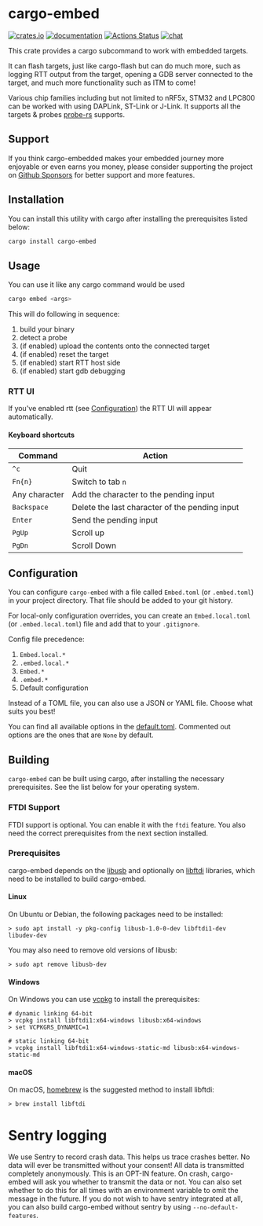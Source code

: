# cargo-embed

[![crates.io](https://meritbadge.herokuapp.com/cargo-embed)](https://crates.io/crates/cargo-embed) [![documentation](https://docs.rs/cargo-embed/badge.svg)](https://docs.rs/cargo-embed) [![Actions Status](https://github.com/probe-rs/cargo-embed/workflows/CI/badge.svg)](https://github.com/probe-rs/cargo-embed/actions) [![chat](https://img.shields.io/badge/chat-probe--rs%3Amatrix.org-brightgreen)](https://matrix.to/#/!vhKMWjizPZBgKeknOo:matrix.org)

This crate provides a cargo subcommand to work with embedded targets.

It can flash targets, just like cargo-flash but can do much more, such as logging RTT output from the target, opening a GDB server connected to the target, and much more functionality such as ITM to come!

Various chip families including but not limited to nRF5x, STM32 and LPC800 can be worked with using DAPLink, ST-Link or J-Link.
It supports all the targets & probes [probe-rs](https://github.com/probe-rs/probe-rs) supports.

## Support

If you think cargo-embedded makes your embedded journey more enjoyable or even earns you money, please consider supporting the project on [Github Sponsors](https://github.com/sponsors/probe-rs/) for better support and more features.

## Installation

You can install this utility with cargo after installing the prerequisites listed below:

```bash
cargo install cargo-embed
```

## Usage

You can use it like any cargo command would be used

```bash
cargo embed <args>
```

This will do following in sequence:
1. build your binary
2. detect a probe
3. (if enabled) upload the contents onto the connected target
4. (if enabled) reset the target
5. (if enabled) start RTT host side
6. (if enabled) start gdb debugging

### RTT UI

If you've enabled rtt (see [Configuration](#configuration)) the RTT UI will appear automatically.

#### Keyboard shortcuts

| Command | Action |
| - | - |
| `^c` | Quit |
| `Fn{n}` | Switch to tab `n` |
| Any character | Add the character to the pending input |
| `Backspace` | Delete the last character of the pending input |
| `Enter` | Send the pending input |
| `PgUp` | Scroll up |
| `PgDn` | Scroll Down |

## Configuration

You can configure `cargo-embed` with a file called `Embed.toml` (or `.embed.toml`) in your project directory. That file should be added to your git history.

For local-only configuration overrides, you can create an `Embed.local.toml` (or `.embed.local.toml`) file and add that to your `.gitignore`.

Config file precedence:

1. `Embed.local.*`
2. `.embed.local.*`
3. `Embed.*`
4. `.embed.*`
5. Default configuration

Instead of a TOML file, you can also use a JSON or YAML file. Choose what suits you best!

You can find all available options in the [default.toml](https://github.com/probe-rs/cargo-embed/blob/master/src/config/default.toml). Commented out options are the ones that are `None` by default.

## Building

`cargo-embed` can be built using cargo, after installing the necessary prerequisites. See the list below for your operating
system.

### FTDI Support

FTDI support is optional. You can enable it with the `ftdi` feature. You also need the correct prerequisites from the next section installed.

### Prerequisites

cargo-embed depends on the [libusb](https://libusb.info/) and optionally on [libftdi](https://www.intra2net.com/en/developer/libftdi/) libraries, which need to be installed to build cargo-embed.

#### Linux

On Ubuntu or Debian, the following packages need to be installed:

```
> sudo apt install -y pkg-config libusb-1.0-0-dev libftdi1-dev libudev-dev
```

You may also need to remove old versions of libusb:

```
> sudo apt remove libusb-dev
```


#### Windows

On Windows you can use [vcpkg](https://github.com/microsoft/vcpkg#quick-start-windows) to install the prerequisites:

```
# dynamic linking 64-bit
> vcpkg install libftdi1:x64-windows libusb:x64-windows
> set VCPKGRS_DYNAMIC=1

# static linking 64-bit
> vcpkg install libftdi1:x64-windows-static-md libusb:x64-windows-static-md
```

#### macOS

On macOS, [homebrew](https://brew.sh/) is the suggested method to install libftdi:

```
> brew install libftdi
```

# Sentry logging

We use Sentry to record crash data. This helps us trace crashes better.
No data will ever be transmitted without your consent!
All data is transmitted completely anonymously.
This is an OPT-IN feature. On crash, cargo-embed will ask you whether to transmit the data or not. You can also set whether to do this for all times with an environment variable to omit the message in the future.
If you do not wish to have sentry integrated at all, you can also build cargo-embed without sentry by using `--no-default-features`.
